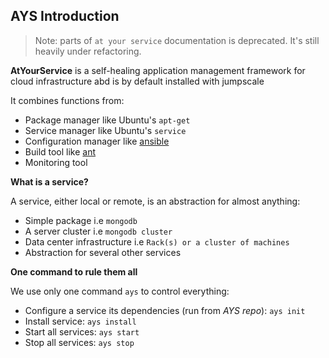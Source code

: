 ## AYS Introduction

> Note: parts of `at your service` documentation is deprecated. It's still heavily under refactoring.

**AtYourService** is a self-healing application management framework for cloud infrastructure abd is by default installed with jumpscale

It combines functions from:
- Package manager like Ubuntu's ```apt-get```
- Service manager like Ubuntu's ```service```
- Configuration manager like [ansible](http://www.ansible.com)
- Build tool like [ant](http://ant.apache.org)
- Monitoring tool

**What is a service?**

A service, either local or remote, is an abstraction for almost anything:
- Simple package i.e ```mongodb```
- A server cluster i.e ```mongodb cluster```
- Data center infrastructure i.e ```Rack(s) or a cluster of machines```
- Abstraction for several other services

**One command to rule them all**

We use only one command ```ays``` to control everything:
- Configure a service its dependencies (run from *AYS repo*): ```ays init```
- Install service: ```ays install ```
- Start all services: ```ays start ```
- Stop all services: ```ays stop```

